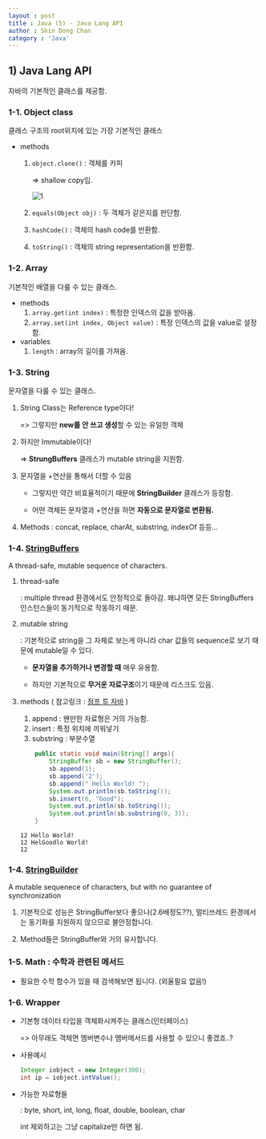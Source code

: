 ```yaml
---
layout : post
title : Java (5) - Java Lang API
author : Shin Dong Chan
category : 'Java'
---
```


## 1) Java Lang API

자바의 기본적인 클래스를 제공함.

### 1-1. Object class

클래스 구조의 root위치에 있는 가장 기본적인 클래스

- methods

  1. `object.clone()` : 객체를 카피

     => shallow copy임.

     ![1](https://user-images.githubusercontent.com/37765338/57056045-c547d400-6cda-11e9-9311-1f24e236f10f.jpeg)

  2. `equals(Object obj)` : 두 객체가 같은지를 판단함.

  3. `hashCode()` : 객체의 hash code를 반환함.

  4. `toString()` : 객체의 string representation을 반환함.

### 1-2. Array

기본적인 배열을 다룰 수 있는 클래스.

- methods
  1. `array.get(int index)` : 특정한 인덱스의 값을 받아옴.
  2. `array.set(int index, Object value)` : 특정 인덱스의 값을 value로 설정함.
- variables
  1. `length` : array의 길이를 가져옴.

### 1-3. String

문자열을 다룰 수 있는 클래스.

1. String Class는 Reference type이다!

   => 그렇지만 **new를 안 쓰고 생성**할 수 있는 유일한 객체

2. 하지만 Immutable이다!

   => **StrungBuffers** 클래스가 mutable string을 지원함.

3. 문자열을 +연산을 통해서 더할 수 있음

   - 그렇지만 약간 비효율적이기 때문에 **StringBuilder** 클래스가 등장함.

   - 어떤 객체든 문자열과 +연산을 하면 **자동으로 문자열로 변환됨.**

4. Methods : concat, replace, charAt, substring, indexOf 등등...

### 1-4. [StringBuffers](<https://docs.oracle.com/javase/8/docs/api/java/lang/StringBuffer.html>)

A thread-safe, mutable sequence of characters.

1. thread-safe

   : multiple thread 환경에서도 안정적으로 돌아감. 왜냐하면 모든 StringBuffers 인스턴스들이 동기적으로 작동하기 때문.

2. mutable string

   : 기본적으로 string을 그 자체로 보는게 아니라 char 값들의 sequence로 보기 때문에 mutable일 수 있다.

   * **문자열을 추가하거나 변경할 때** 매우 유용함.

   * 하지만 기본적으로 **무거운 자료구조**이기 때문에 리스크도 있음.

3. methods ( 참고링크 : [점프 투 자바](<https://wikidocs.net/276>) )

   1. append : 왠만한 자료형은 거의 가능함.
   2. insert : 특정 위치에 끼워넣기
   3. substring : 부분수열

   ```java
       public static void main(String[] args){
           StringBuffer sb = new StringBuffer();
           sb.append(1);
           sb.append('2');
           sb.append(" Hello World! ");
           System.out.println(sb.toString());
           sb.insert(6, "Good");
           System.out.println(sb.toString());
           System.out.println(sb.substring(0, 3));
       }
   ```

   ```
   12 Hello World! 
   12 HelGoodlo World! 
   12 
   ```

### 1-4. [StringBuilder](https://docs.oracle.com/javase/8/docs/api/)

A mutable sequenece of characters, but with no guarantee of synchronization

1. 기본적으로 성능은 StringBuffer보다 좋으나(2.6배정도??), 멀티쓰레드 환경에서는 동기화를 지원하지 않으므로 불안정합니다.

2. Method들은 StringBuffer와 거의 유사합니다.

### 1-5. Math : 수학과 관련된 메서드

- 필요한 수학 함수가 있을 때 검색해보면 됩니다. (외울필요 없음!)

### 1-6. Wrapper

- 기본형 데이터 타입을 객체화시켜주는 클래스(인터페이스)

  => 아무래도 객체면 멤버변수나 멤버메서드를 사용할 수 있으니 좋겠죠..?

- 사용예시

  ```java
  Integer iobject = new Integer(300);
  int ip = iobject.intValue();
  ```

- 가능한 자료형들

  : byte, short, int, long, float, double, boolean, char

  int 제외하고는 그냥 capitalize만 하면 됨.